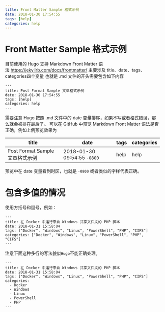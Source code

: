 ```yaml
---
title: Front Matter Sample 格式示例
date: 2018-01-30 17:54:55
tags: [help]
categories: help
---
```


# Front Matter Sample 格式示例
目前使用的 Hugo 支持 Markdown Front Matter 语法 https://jekyllrb.com/docs/frontmatter/
主要涉及 title、date、tags、categories四个变量
也就是 .md 文件的开头需要包含如下内容
```
---
title: Post Format Sample 文章格式示例
date: 2018-01-30 17:54:55
tags: [help]
categories: help
---
```
需要注意 Hugo 按照 .md 文件中的 date 变量排序，如果不写或者格式错误，那么就会被排在最后了。
可以在 GitHub 中预览 Markdown Front Matter 语法是否正确，例如上例预览效果为

title                          |           date              | tags | categories
-------------------------------|-----------------------------|------|------------
Post Format Sample 文章格式示例 | 2018-01-30 09:54:55 `-0800` | help |    help

预览中在 date 变量看到时区，也就是 `-0800` 或者类似的字样代表正确。

# 包含多值的情况
使用方括号和逗号，例如：
```
---
title: 在 Docker 中运行来自 Windows 共享文件夹的 PHP 脚本
date: 2018-01-31 15:58:04
tags: ["Docker", "Windows", "Linux", "PowerShell", "PHP", "CIFS"]
categories: ["Docker", "Windows", "Linux", "PowerShell", "PHP", "CIFS"]
---
```
注意下面这种多行的写法貌似`Hugo`不能正确处理。
```
---
title: 在 Docker 中运行来自 Windows 共享文件夹的 PHP 脚本
date: 2018-01-31 15:58:04
tags: ["Docker", "Windows", "Linux", "PowerShell", "PHP", "CIFS"]
categories:
  - Docker
  - Windows
  - Linux
  - PowerShell
  - PHP
---
```
